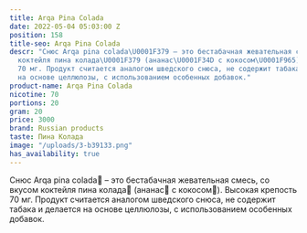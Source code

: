 ```yaml
---
title: Arqa Pina Colada
date: 2022-05-04 05:03:00 Z
position: 158
title-seo: Arqa Pina Colada
descr: "Снюс Arqa pina colada\U0001F379 – это бестабачная жевательная смесь, со вкусом
  коктейля пина колада\U0001F379 (ананас\U0001F34D с кокосом\U0001F965). Высокая крепость
  70 мг. Продукт считается аналогом шведского снюса, не содержит табака и делается
  на основе целлюлозы, с использованием особенных добавок."
product-name: Arqa Pina Colada
nicotine: 70
portions: 20
gram: 20
price: 3000
brand: Russian products
taste: Пина Колада
image: "/uploads/3-b39133.png"
has_availability: true
---
```


Снюс Arqa pina colada🍹 – это бестабачная жевательная смесь, со вкусом коктейля пина колада🍹 (ананас🍍 с кокосом🥥). Высокая крепость 70 мг. Продукт считается аналогом шведского снюса, не содержит табака и делается на основе целлюлозы, с использованием особенных добавок.